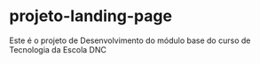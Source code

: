 # projeto-landing-page
Este é o projeto de Desenvolvimento do módulo base do curso de Tecnologia da Escola DNC
